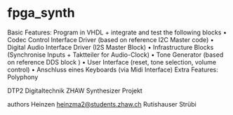 # fpga_synth

Basic Features:
Program in VHDL + integrate and test the following blocks
• Codec Control Interface Driver (based on reference I2C Master code)
• Digital Audio Interface Driver (I2S Master Block)
• Infrastructure Blocks (Synchronise Inputs + Taktteiler for Audio-Clock)
• Tone Generator (based on reference DDS block )
• User Interface (reset, tone selection, volume control)
• Anschluss eines Keyboards (via Midi Interface)
Extra Features:
Polyphony

DTP2 Digitaltechnik ZHAW Synthesizer Projekt

authors
Heinzen heinzma2@students.zhaw.ch
Rutishauser
Strübi
